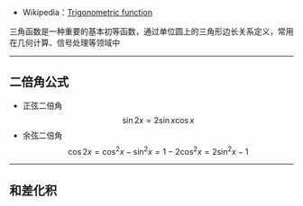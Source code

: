 + Wikipedia：[Trigonometric function](https://en.wikipedia.org/wiki/Trigonometric_functions)

三角函数是一种重要的基本初等函数，通过单位圆上的三角形边长关系定义，常用在几何计算、信号处理等领域中



---
## 二倍角公式

+ 正弦二倍角
$$\sin2x =2\sin x \cos x$$
+ 余弦二倍角
$$\cos2x=\cos^2 x -\sin^2 x=1-2\cos^2 x=2\sin^2 x -1$$
---
## 和差化积

